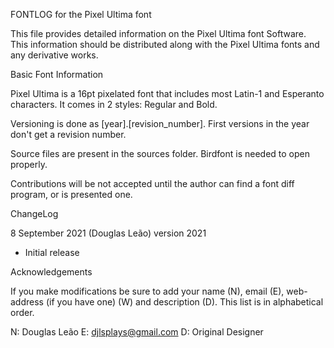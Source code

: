 FONTLOG for the Pixel Ultima font

This file provides detailed information on the Pixel Ultima
font Software. This information should be distributed along
with the Pixel Ultima fonts and any derivative works.

Basic Font Information

Pixel Ultima is a 16pt pixelated font that includes most Latin-1
and Esperanto characters. It comes in 2 styles: Regular and
Bold.

Versioning is done as [year].[revision_number]. First versions
in the year don't get a revision number.

Source files are present in the sources folder. Birdfont is
needed to open properly.

Contributions will be not accepted until the author can find
a font diff program, or is presented one.

ChangeLog

8 September 2021 (Douglas Leão) version 2021
- Initial release

Acknowledgements

If you make modifications be sure to add your name (N), email
(E), web-address (if you have one) (W) and description (D). 
This list is in alphabetical order.

N: Douglas Leão
E: djlsplays@gmail.com
D: Original Designer
